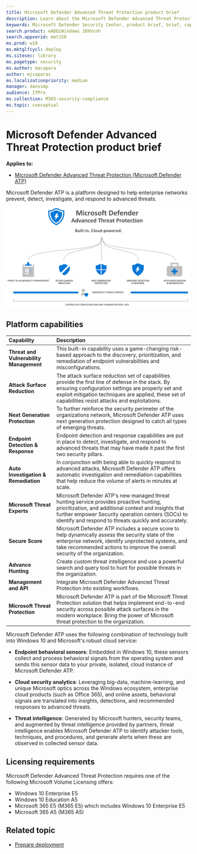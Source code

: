 ```yaml
---
title: Microsoft Defender Advanced Threat Protection product brief
description: Learn about the Microsoft Defender Advanced Threat Protection capabilities and licensing requirements
keywords: Microsoft Defender Security Center, product brief, brief, capabilities, licensing
search.product: eADQiWindows 10XVcnh
search.appverid: met150
ms.prod: w10
ms.mktglfcycl: deploy
ms.sitesec: library
ms.pagetype: security
ms.author: macapara
author: mjcaparas
ms.localizationpriority: medium
manager: dansimp
audience: ITPro
ms.collection: M365-security-compliance 
ms.topic: conceptual 
---
```


# Microsoft Defender Advanced Threat Protection product brief 

**Applies to:**
- [Microsoft Defender Advanced Threat Protection (Microsoft Defender ATP)](https://go.microsoft.com/fwlink/p/?linkid=2069559)


Microsoft Defender ATP is a platform designed to
help enterprise networks prevent, detect, investigate, and respond to advanced
threats.

![Image of the Microsoft Defender ATP components](images/mdatp-platform.png)

## Platform capabilities

Capability | Description 
:---|:---
**Threat and Vulnerability Management**  | This built-in capability uses a game-changing risk-based approach to the discovery, prioritization, and remediation of endpoint vulnerabilities and misconfigurations.
**Attack Surface Reduction** |  The attack surface reduction set of capabilities provide the first line of defense in the stack. By ensuring configuration settings are properly set and exploit mitigation techniques are applied, these set of capabilities resist attacks and exploitations.
**Next Generation Protection** |  To further reinforce the security perimeter of the organizations network, Microsoft Defender ATP uses next generation protection designed to catch all types of emerging threats.
**Endpoint Detection & Response** | Endpoint detection and response capabilities are put in place to detect, investigate, and respond to advanced threats that may have made it past the first two security pillars. 
**Auto Investigation & Remediation** | In conjunction with being able to quickly respond to advanced attacks, Microsoft Defender ATP offers automatic investigation and remediation capabilities that help reduce the volume of alerts in minutes at scale. 
**Microsoft Threat Experts** | Microsoft Defender ATP's new managed threat hunting service provides proactive hunting, prioritization, and additional context and insights that further empower Security operation centers (SOCs) to identify and respond to threats quickly and accurately.
**Secure Score** | Microsoft Defender ATP includes a secure score to help dynamically assess the security state of the enterprise network, identify unprotected systems, and take recommended actions to improve the overall security of the organization. 
 **Advance Hunting** | Create custom threat intelligence and use a powerful search and query tool to hunt for possible threats in the organization.
**Management and API** | Integrate Microsoft Defender Advanced Threat Protection into existing workflows.  
 **Microsoft Threat Protection** | Microsoft Defender ATP is part of the Microsoft Threat Protection solution that helps implement end-to-end security across possible attack surfaces in the modern workplace. Bring the power of Microsoft threat protection to the organization.             |   |

Microsoft Defender ATP uses the following combination of technology built into Windows 10 and Microsoft's robust cloud service:

-   **Endpoint behavioral sensors**: Embedded in Windows 10, these sensors
    collect and process behavioral signals from the operating system and sends this sensor data to your private, isolated, cloud instance of Microsoft Defender ATP.


-   **Cloud security analytics**: Leveraging big-data, machine-learning, and
    unique Microsoft optics across the Windows ecosystem,
    enterprise cloud products (such as Office 365), and online assets, behavioral signals
    are translated into insights, detections, and recommended responses
    to advanced threats.

-   **Threat intelligence**: Generated by Microsoft hunters, security teams,
    and augmented by threat intelligence provided by partners, threat
    intelligence enables Microsoft Defender ATP to identify attacker
    tools, techniques, and procedures, and generate alerts when these
    are observed in collected sensor data.

## Licensing requirements
Microsoft Defender Advanced Threat Protection requires one of the following Microsoft Volume Licensing offers:

- Windows 10 Enterprise E5
- Windows 10 Education A5
- Microsoft 365 E5 (M365 E5) which includes Windows 10 Enterprise E5
- Microsoft 365 A5 (M365 A5)

## Related topic
- [Prepare deployment](prepare-deployment.md)